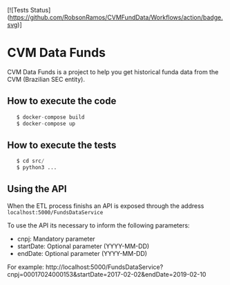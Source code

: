 [![Tests Status] (https://github.com/RobsonRamos/CVMFundData/Workflows/action/badge.svg)]

# CVM Data Funds

CVM Data Funds is a project to help you get historical funda data from the CVM (Brazilian SEC entity).


## How to execute the code


```python
   $ docker-compose build
   $ docker-compose up
```

## How to execute the tests 

```python
   $ cd src/
   $ python3 ...

```

## Using the API

When the ETL process finishs an API is exposed through the address ``localhost:5000/FundsDataService``

To use the API its necessary to inform the following parameters:
- cnpj: Mandatory parameter 
- startDate: Optional parameter (YYYY-MM-DD)
- endDate: Optional parameter (YYYY-MM-DD)

For example:
http://localhost:5000/FundsDataService?cnpj=00017024000153&startDate=2017-02-02&endDate=2019-02-10
